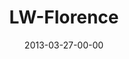 ---
layout: message
category: message
series: "Last Wednesday"
title: "LW-Florence"
date: 2013-03-27-00-00
message_id: 779
audio-description: ""
audio: "http://www.crossroads.net/players/media/hq/032713_lw_florence.mp3"
audio-title: "LW-Florence March 2013"
audio-duration: "27:19"
video-description: "Florence"
video-title: "Last Wednesday - Mar. 2013"
video: "https://s3.amazonaws.com/crossroadsvideomessages/032713_lw_florence.mp4"
video-poster: "https://www.crossroads.net/uploadedfiles/032713_LW_Florence.jpg"
---